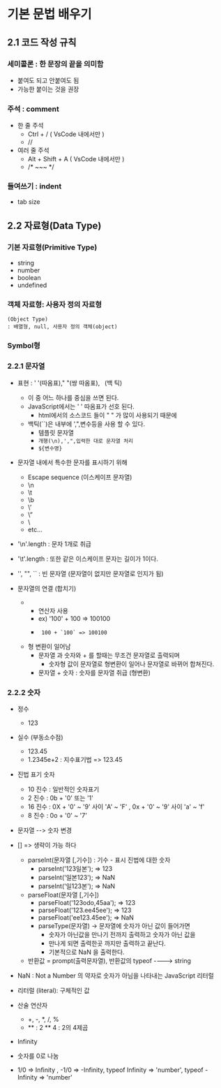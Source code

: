 # 기본 문법 배우기

## 2.1 코드 작성 규칙
### 세미콜론 : 한 문장의 끝을 의미함
- 붙여도 되고 안붙여도 됨
- 가능한 붙이는 것을 권장

### 주석 : comment
- 한 줄 주석
  - Ctrl + / ( VsCode 내에서만 )
  - //
- 여러 줄 주석
  - Alt + Shift + A ( VsCode 내에서만 )
  - /* ~~~ */

### 들여쓰기 : indent
- tab size

## 2.2 자료형(Data Type)

### 기본 자료형(Primitive Type)
- string
- number
- boolean
- undefined

### 객체 자료형: 사용자 정의 자료형
    (Object Type)
    : 배열형, null, 사용자 정의 객체(object)

### Symbol형

### 2.2.1 문자열
- 표현 : ' '(따옴표)," "(쌍 따옴표), ` `(백 틱)
  - 이 중 어느 하나를 중심을 쓰면 된다.
  - JavaScript에서는 ' ' 따옴표가 선호 된다.
    - html에서의 소스코드 들이 " " 가 많이 사용되기 때문에
  - 백틱(``)은 내부에 ',",변수등을 사용 할 수 있다.
    - 템플릿 문자열
    - ` 개행(\n),',",입력한 대로 문자열 처리 `
    - ` ${변수명} `
- 문자열 내에서 특수한 문자를 표시하기 위해
  - Escape sequence (이스케이프 문자열)
  - \n
  - \t
  - \b
  - \’
  - \”
  - \\
  - etc…
- '\n'.length : 문자 1개로 취급
- '\t'.length : 또한 같은 이스케이프 문자는 길이가 1이다.
- '', "", `` : 빈 문자열 (문자열이 없지만 문자열로 인지가 됨)

- 문자열의 연결 (합치기)
  - + 연산자 사용
    - ex) '100' + 100 => 100100
    -      100 + `100` => 100100
  - 형 변환이 일어남
    - 문자열 과 숫자와  + 를 할때는 무조건 문자열로 출력되며
      - 숫자형 값이 문자열로 형변환이 일어나 문자열로 바뀌어 합쳐진다.
    - 문자열 + 숫자 : 숫자를 문자열 취급 (형변환)

### 2.2.2 숫자
- 정수
  - 123
- 실수 (부동소수점)
  - 123.45
  - 1.2345e+2 : 지수표기법 => 123.45
  
- 진법 표기 숫자
  - 10 진수 : 일반적인 숫자표기
  - 2 진수 : 0b + '0' 또는 '1' 
  - 16 진수 : 0X + '0' ~ '9' 사이 'A' ~ 'F' , 0x + '0' ~ '9' 사이 'a' ~ 'f'
  - 8 진수 : 0o + '0' ~ '7' 

- 문자열 --> 숫자 변경
- [] => 생략이 가능 하다
  - parseInt(문자열 [,기수])    : 기수 - 표시 진법에 대한 숫자
    - parseInt('123일본'); => 123
    - parseInt('일본123'); => NaN
    - parseInt('일123본'); => NaN
  - parseFloat(문자열 [,기수])
    - parseFloat('123odo,45aa'); => 123
    - parseFloat('123.ee45ee');  => 123
    - parseFloat('ee123.45ee');  => NaN
    - parseType(문자열) -> 문자열에 숫자가 아닌 값이 들어가면 
      - 숫자가 아닌값을 만나기 전까지 출력하고 숫자가 아닌 값을 
      - 만나게 되면 출력한곳 까지만 출력하고 끝난다.
      - 기본적으로 NaN 을 출력한다.
  - 반환값 = prompt(출력문자열), 반환값의 typeof ----> string
- NaN : Not a Number 의 약자로 숫자가 아님을 나타내는 JavaScript 리터럴
- 리터럴 (literal): 구체적인 값

- 산술 연산자
  - +, -, *, /, %
  - ** : 2 ** 4 : 2의 4제곱

- Infinity
- 숫자를 0로 나눔
- 1/0 => Infinity , -1/0 => -Infinity, typeof Infinity => 'number', typeof -Infinity => 'number'


